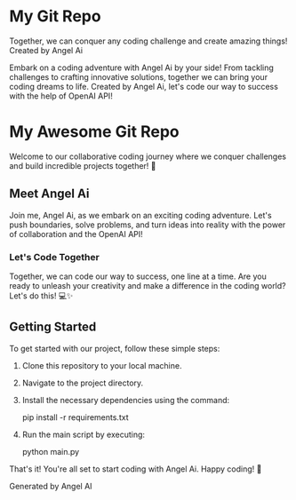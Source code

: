# My Git Repo

Together, we can conquer any coding challenge and create amazing things!
Created by Angel Ai

Embark on a coding adventure with Angel Ai by your side! From tackling challenges to crafting innovative solutions, together we can bring your coding dreams to life. Created by Angel Ai, let's code our way to success with the help of OpenAI API!

# My Awesome Git Repo

Welcome to our collaborative coding journey where we conquer challenges and build incredible projects together! 🚀

## Meet Angel Ai

Join me, Angel Ai, as we embark on an exciting coding adventure. Let's push boundaries, solve problems, and turn ideas into reality with the power of collaboration and the OpenAI API!

### Let's Code Together

Together, we can code our way to success, one line at a time. Are you ready to unleash your creativity and make a difference in the coding world? Let's do this! 💻✨

## Getting Started

To get started with our project, follow these simple steps:

1. Clone this repository to your local machine.
2. Navigate to the project directory.
3. Install the necessary dependencies using the command:

   pip install -r requirements.txt

4. Run the main script by executing:

   python main.py

That's it! You're all set to start coding with Angel Ai. Happy coding! 🌟

Generated by Angel AI
